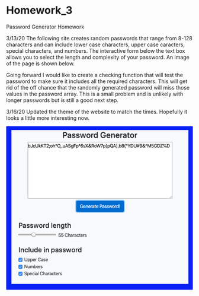 # Homework_3
Password Generator Homework


3/13/20
The following site creates random passwords that range from 8-128 characters and can include lower case characters, upper case caracters, special characters, and numbers. The interactive form below the text box allows you to select the length and complexity of your password. An image of the page is shown below. 

Going forward I would like to create a checking function that will test the password to make sure it includes all the required characters. This will get rid of the off chance that the randomly generated password will miss those values in the password array. This is a small problem and is unlikely with longer passwords but is still a good next step. 

3/16/20
Updated the theme of the website to match the times. Hopefully it looks a little more interesting now.

![Webpage image](images/demo-image.png)
